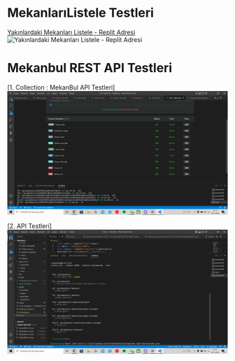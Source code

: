 # MekanlarıListele Testleri

[Yakınlardaki Mekanları Listele - Replit Adresi](https://mekanbul.sedanurceylan.repl.co/?enlem=37&boylam=35)
![Yakınlardaki Mekanları Listele - Replit Adresi](./resimler/mekanlistelee.png)





# Mekanbul REST API Testleri


[1. Collection : MekanBul API Testleri]
![1. Collection : MekanBul API Testleri](./resimler/CollectionApiTest.png)

[2. API Testleri]
![2. API Testleri](./resimler/ApiTest.png)

